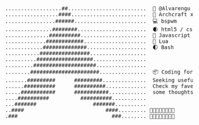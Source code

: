 <pre>
..................##.........................  &#128039 @Alvarengu
.................####........................  &#128297 Archcraft x86_6
................######.......................  &#128187 bspwm
...............########......................  &#127762 html5 / css	
..............##########.....................  &#127770 Javascript
.............############....................  &#127770 Lua
............##############...................  &#127763 Bash  	
...........################..................  
..........##################.................  
.........####################................     
........######################...............  &#128230 Coding for a better future for myself and the world.
.......#########      #########..............  Seeking useful ideas and sharing some experiments around here.
......##########      ##########.............  Check my faves and repos as much as you like and let's share 
.....###########      ###########............  some thoughts!
....##########          ##########...........
...#######                  #######..........
..####                          ####......... &#127747&#127747&#127747&#127747&#127747&#127747&#127747&#127747
.###                              ###........ &#127747&#127747&#127747&#127747&#127747&#127747&#127747&#127747

</pre>

